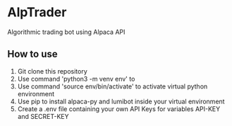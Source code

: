 # AlpTrader
Algorithmic trading bot using Alpaca API

## How to use
1. Git clone this repository
2. Use command 'python3 -m venv env' to 
3. Use command 'source env/bin/activate' to activate virtual python environment
4. Use pip to install alpaca-py and lumibot inside your virtual environment
5. Create a .env file containing your own API Keys for variables API-KEY and SECRET-KEY
